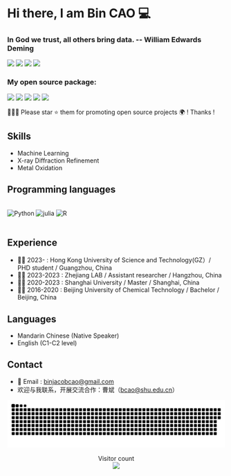 # Hi there, I am Bin CAO  💻

### In God we trust, all others bring data. -- William Edwards Deming

[![](https://img.shields.io/badge/ResearchGate-Bin%20Cao-yellowgreen)](https://www.researchgate.net/profile/Bin-Cao-37)
[![](https://img.shields.io/badge/Google%20Scholar-Bin%20CAO-orange)](https://scholar.google.com.hk/citations?user=XXCuRdoAAAAJ&hl=zh-CN)
[![](https://img.shields.io/badge/Repositories-GitHub-blue)](https://github.com/Bin-Cao?tab=repositories)
[![](https://img.shields.io/badge/Open--source%20Projects-PyPI-orange)](https://pypi.org/user/CaoBin/)

### My open source package: 

[![](https://img.shields.io/badge/TCLR-GitHub-green)](https://github.com/Bin-Cao/TCLRmodel)
[![](https://img.shields.io/badge/TCGPR-GitHub-green)](https://github.com/Bin-Cao/TCGPR)
[![](https://img.shields.io/badge/Bgolearn-GitHub-green)](https://github.com/Bin-Cao/Bgolearn)
[![](https://img.shields.io/badge/TrAdaBoost-GitHub-green)](https://github.com/Bin-Cao/TrAdaboost)
[![](https://img.shields.io/badge/WPEM-GitHub-green)](https://github.com/Bin-Cao/WPEM)

🤝🤝🤝 Please star ⭐️ them for promoting open source projects 🌍 ! Thanks !

## Skills
+ Machine Learning 
+ X-ray Diffraction Refinement 
+ Metal Oxidation

## Programming languages 
<br>

<div >
  <img src="https://upload.wikimedia.org/wikipedia/commons/thumb/c/c3/Python-logo-notext.svg/1024px-Python-logo-notext.svg.png" alt="Python" height="45" />
  <img src="https://user-images.githubusercontent.com/86995074/202627803-7f64c8dd-5457-4c2d-82dd-f885ad49619b.png" alt="julia" height="45" />
  <img src="https://user-images.githubusercontent.com/86995074/202627775-ac823e4d-f609-47ed-bd6c-594d2d8814bd.png" alt="R" height="45" />
</div>

<br>

## Experience
+ 👨‍🎓 2023-     : Hong Kong University of Science and Technology(GZ）/ PHD student / Guangzhou, China
+ 👨‍💻 2023-2023 : Zhejiang LAB / Assistant researcher / Hangzhou, China
+ 👨‍🎓 2020-2023 : Shanghai University / Master / Shanghai, China
+ 👨‍🎓 2016-2020 : Beijing University of Chemical Technology / Bachelor / Beijing, China

## Languages
+ Mandarin Chinese (Native Speaker)
+ English (C1-C2 level)

## Contact
+ 📨 Email : binjacobcao@gmail.com
+ 欢迎与我联系，开展交流合作：曹斌（bcao@shu.edu.cn）

<a href=#><img src="contributions.svg"></a>

<p align="center"> 
  Visitor count<br>
  <img src="https://profile-counter.glitch.me/Bin-Cao/count.svg" />
</p>
